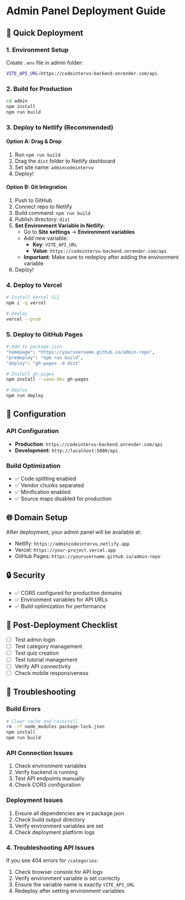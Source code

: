 # Admin Panel Deployment Guide

## 🚀 Quick Deployment

### 1. Environment Setup

Create `.env` file in admin folder:

```bash
VITE_API_URL=https://codeintervu-backend.onrender.com/api
```

### 2. Build for Production

```bash
cd admin
npm install
npm run build
```

### 3. Deploy to Netlify (Recommended)

#### Option A: Drag & Drop

1. Run `npm run build`
2. Drag the `dist` folder to Netlify dashboard
3. Set site name: `admincodeintervu`
4. Deploy!

#### Option B: Git Integration

1. Push to GitHub
2. Connect repo to Netlify
3. Build command: `npm run build`
4. Publish directory: `dist`
5. **Set Environment Variable in Netlify:**
   - Go to **Site settings** → **Environment variables**
   - Add new variable:
     - **Key**: `VITE_API_URL`
     - **Value**: `https://codeintervu-backend.onrender.com/api`
   - **Important**: Make sure to redeploy after adding the environment variable
6. Deploy!

### 4. Deploy to Vercel

```bash
# Install Vercel CLI
npm i -g vercel

# Deploy
vercel --prod
```

### 5. Deploy to GitHub Pages

```bash
# Add to package.json
"homepage": "https://yourusername.github.io/admin-repo",
"predeploy": "npm run build",
"deploy": "gh-pages -d dist"

# Install gh-pages
npm install --save-dev gh-pages

# Deploy
npm run deploy
```

## 🔧 Configuration

### API Configuration

- **Production**: `https://codeintervu-backend.onrender.com/api`
- **Development**: `http://localhost:5000/api`

### Build Optimization

- ✅ Code splitting enabled
- ✅ Vendor chunks separated
- ✅ Minification enabled
- ✅ Source maps disabled for production

## 🌐 Domain Setup

After deployment, your admin panel will be available at:

- Netlify: `https://admincodeintervu.netlify.app`
- Vercel: `https://your-project.vercel.app`
- GitHub Pages: `https://yourusername.github.io/admin-repo`

## 🔒 Security

- ✅ CORS configured for production domains
- ✅ Environment variables for API URLs
- ✅ Build optimization for performance

## 📝 Post-Deployment Checklist

- [ ] Test admin login
- [ ] Test category management
- [ ] Test quiz creation
- [ ] Test tutorial management
- [ ] Verify API connectivity
- [ ] Check mobile responsiveness

## 🚨 Troubleshooting

### Build Errors

```bash
# Clear cache and reinstall
rm -rf node_modules package-lock.json
npm install
npm run build
```

### API Connection Issues

1. Check environment variables
2. Verify backend is running
3. Test API endpoints manually
4. Check CORS configuration

### Deployment Issues

1. Ensure all dependencies are in package.json
2. Check build output directory
3. Verify environment variables are set
4. Check deployment platform logs

### 4. Troubleshooting API Issues

If you see 404 errors for `/categories`:

1. Check browser console for API logs
2. Verify environment variable is set correctly
3. Ensure the variable name is exactly `VITE_API_URL`
4. Redeploy after setting environment variables
